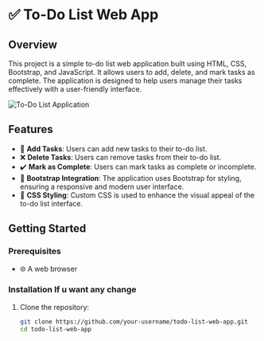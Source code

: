 # ✅ To-Do List Web App

## Overview
This project is a simple to-do list web application built using HTML, CSS, Bootstrap, and JavaScript. It allows users to add, delete, and mark tasks as complete. The application is designed to help users manage their tasks effectively with a user-friendly interface.

![To-Do List Application](https://i.postimg.cc/dQTyHvv3/Screenshot-2025-02-13-152022.png)

## Features
- 📝 **Add Tasks**: Users can add new tasks to their to-do list.
- ❌ **Delete Tasks**: Users can remove tasks from their to-do list.
- ✔️ **Mark as Complete**: Users can mark tasks as complete or incomplete.
- 🎨 **Bootstrap Integration**: The application uses Bootstrap for styling, ensuring a responsive and modern user interface.
- 🎨 **CSS Styling**: Custom CSS is used to enhance the visual appeal of the to-do list interface.

## Getting Started

### Prerequisites
- 🌐 A web browser

### Installation If u want any change
1. Clone the repository:
   ```bash
   git clone https://github.com/your-username/todo-list-web-app.git
   cd todo-list-web-app
